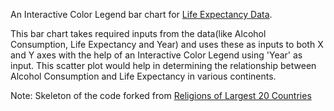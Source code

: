 An Interactive Color Legend bar chart for [Life Expectancy Data](https://gist.githubusercontent.com/aishwarya8615/89d9f36fc014dea62487f7347864d16a/raw/Life_Expectancy_Data.csv).

This bar chart takes  required inputs from the data(like Alcohol Consumption, Life Expectancy and Year)  and uses these as inputs to both X and Y axes with the help of an Interactive Color Legend using 'Year' as input. This scatter plot would help in determining  the relationship between Alcohol Consumption and Life Expectancy in various continents.

Note: Skeleton of the code forked from [Religions of Largest 20 Countries](https://beta.vizhub.com/curran/ef717a89e37a4d9285cebfa904790665?edit=files&file=index.html)
